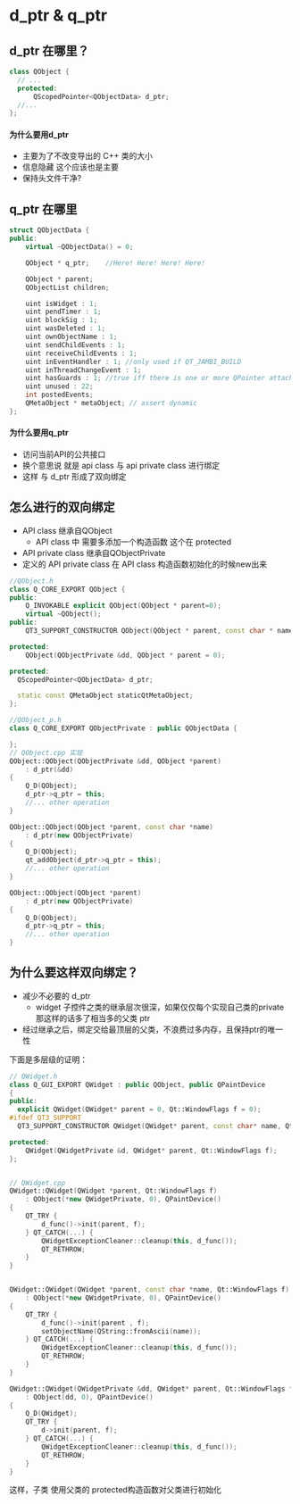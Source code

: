 # d_ptr & q_ptr
## d_ptr 在哪里？
```C++
class QObject {
  // ...
  protected:
      QScopedPointer<QObjectData> d_ptr;
  //...
};
```
#### 为什么要用d_ptr
* 主要为了不改变导出的 C++ 类的大小
* 信息隐藏 这个应该也是主要
* 保持头文件干净?

## q_ptr 在哪里
```C++
struct QObjectData {
public:
    virtual ~QObjectData() = 0;

    QObject * q_ptr;    //Here! Here! Here! Here!

    QObject * parent;
    QObjectList children;

    uint isWidget : 1;
    uint pendTimer : 1;
    uint blockSig : 1;
    uint wasDeleted : 1;
    uint ownObjectName : 1;
    uint sendChildEvents : 1;
    uint receiveChildEvents : 1;
    uint inEventHandler : 1; //only used if QT_JAMBI_BUILD
    uint inThreadChangeEvent : 1;
    uint hasGuards : 1; //true iff there is one or more QPointer attached to this object
    uint unused : 22;
    int postedEvents;
    QMetaObject * metaObject; // assert dynamic
};
```

#### 为什么要用q_ptr
* 访问当前API的公共接口
* 换个意思说 就是 api class 与 api private class 进行绑定
* 这样 与 d_ptr 形成了双向绑定

## 怎么进行的双向绑定
* API class 继承自QObject
  * API class 中 需要多添加一个构造函数 这个在 protected
* API private class  继承自QObjectPrivate
* 定义的 API private class  在 API class 构造函数初始化的时候new出来

```C++
//QObject.h
class Q_CORE_EXPORT QObject {
public:
    Q_INVOKABLE explicit QObject(QObject * parent=0);      
    virtual ~QObject();
public:
    QT3_SUPPORT_CONSTRUCTOR QObject(QObject * parent, const char * name);

protected:
    QObject(QObjectPrivate &dd, QObject * parent = 0);

protected:
  QScopedPointer<QObjectData> d_ptr;

  static const QMetaObject staticQtMetaObject;
};

//QObject_p.h
class Q_CORE_EXPORT QObjectPrivate : public QObjectData {

};
// QObject.cpp 实现
QObject::QObject(QObjectPrivate &dd, QObject *parent)
    : d_ptr(&dd)
{
    Q_D(QObject);
    d_ptr->q_ptr = this;
    //... other operation
}

QObject::QObject(QObject *parent, const char *name)
    : d_ptr(new QObjectPrivate)
{
    Q_D(QObject);
    qt_addObject(d_ptr->q_ptr = this);
    //... other operation
}

QObject::QObject(QObject *parent)
    : d_ptr(new QObjectPrivate)
{
    Q_D(QObject);
    d_ptr->q_ptr = this;
    //... other operation
}

```
## 为什么要这样双向绑定？
* 减少不必要的 d_ptr
  * widget 子控件之类的继承层次很深，如果仅仅每个实现自己类的private 那这样的话多了相当多的父类 ptr
* 经过继承之后，绑定交给最顶层的父类，不浪费过多内存，且保持ptr的唯一性

下面是多层级的证明：
```C++
// QWidget.h
class Q_GUI_EXPORT QWidget : public QObject, public QPaintDevice
{
public:
  explicit QWidget(QWidget* parent = 0, Qt::WindowFlags f = 0);
#ifdef QT3_SUPPORT
  QT3_SUPPORT_CONSTRUCTOR QWidget(QWidget* parent, const char* name, Qt::WindowFlags f = 0);

protected:
    QWidget(QWidgetPrivate &d, QWidget* parent, Qt::WindowFlags f);
};


// QWidget.cpp
QWidget::QWidget(QWidget *parent, Qt::WindowFlags f)
    : QObject(*new QWidgetPrivate, 0), QPaintDevice()
{
    QT_TRY {
        d_func()->init(parent, f);
    } QT_CATCH(...) {
        QWidgetExceptionCleaner::cleanup(this, d_func());
        QT_RETHROW;
    }
}


QWidget::QWidget(QWidget *parent, const char *name, Qt::WindowFlags f)
    : QObject(*new QWidgetPrivate, 0), QPaintDevice()
{
    QT_TRY {
        d_func()->init(parent , f);
        setObjectName(QString::fromAscii(name));
    } QT_CATCH(...) {
        QWidgetExceptionCleaner::cleanup(this, d_func());
        QT_RETHROW;
    }
}

QWidget::QWidget(QWidgetPrivate &dd, QWidget* parent, Qt::WindowFlags f)
    : QObject(dd, 0), QPaintDevice()
{
    Q_D(QWidget);
    QT_TRY {
        d->init(parent, f);
    } QT_CATCH(...) {
        QWidgetExceptionCleaner::cleanup(this, d_func());
        QT_RETHROW;
    }
}
```
这样，子类 使用父类的 protected构造函数对父类进行初始化

